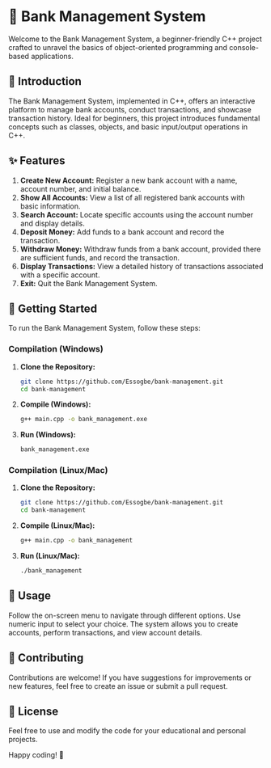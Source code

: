 # 🏦 Bank Management System

Welcome to the Bank Management System, a beginner-friendly C++ project crafted to unravel the basics of object-oriented programming and console-based applications.



## 🚀 Introduction

The Bank Management System, implemented in C++, offers an interactive platform to manage bank accounts, conduct transactions, and showcase transaction history. Ideal for beginners, this project introduces fundamental concepts such as classes, objects, and basic input/output operations in C++.

## ✨ Features

1. **Create New Account:** Register a new bank account with a name, account number, and initial balance.
2. **Show All Accounts:** View a list of all registered bank accounts with basic information.
3. **Search Account:** Locate specific accounts using the account number and display details.
4. **Deposit Money:** Add funds to a bank account and record the transaction.
5. **Withdraw Money:** Withdraw funds from a bank account, provided there are sufficient funds, and record the transaction.
6. **Display Transactions:** View a detailed history of transactions associated with a specific account.
7. **Exit:** Quit the Bank Management System.

## 🚀 Getting Started

To run the Bank Management System, follow these steps:

### Compilation (Windows)

1. **Clone the Repository:**
   ```bash
   git clone https://github.com/Essogbe/bank-management.git
   cd bank-management
   ```

2. **Compile (Windows):**
   ```bash
   g++ main.cpp -o bank_management.exe
   ```

3. **Run (Windows):**
   ```bash
   bank_management.exe
   ```

### Compilation (Linux/Mac)

1. **Clone the Repository:**
   ```bash
   git clone https://github.com/Essogbe/bank-management.git
   cd bank-management
   ```

2. **Compile (Linux/Mac):**
   ```bash
   g++ main.cpp -o bank_management
   ```

3. **Run (Linux/Mac):**
   ```bash
   ./bank_management
   ```

## 🚀 Usage

Follow the on-screen menu to navigate through different options. Use numeric input to select your choice. The system allows you to create accounts, perform transactions, and view account details.

## 🤝 Contributing

Contributions are welcome! If you have suggestions for improvements or new features, feel free to create an issue or submit a pull request.

## 📄 License

Feel free to use and modify the code for your educational and personal projects.

Happy coding! 🚀